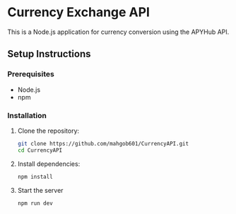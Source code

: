 # Currency Exchange API

This is a Node.js application for currency conversion using the APYHub API.

## Setup Instructions

### Prerequisites
- Node.js
- npm

### Installation

1. Clone the repository:
   ```sh
   git clone https://github.com/mahgob601/CurrencyAPI.git
   cd CurrencyAPI
2. Install dependencies:
   ```sh
   npm install
3. Start the server
   ```sh
   npm run dev
